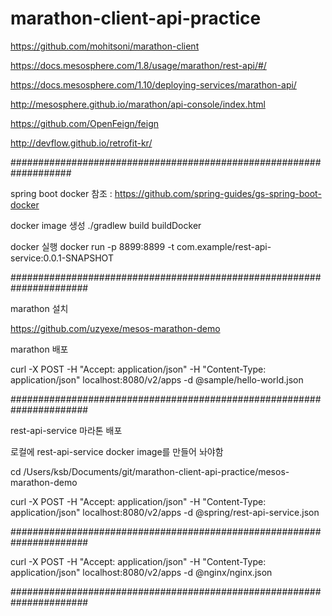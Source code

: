 # marathon-client-api-practice

https://github.com/mohitsoni/marathon-client

https://docs.mesosphere.com/1.8/usage/marathon/rest-api/#/

https://docs.mesosphere.com/1.10/deploying-services/marathon-api/

http://mesosphere.github.io/marathon/api-console/index.html

https://github.com/OpenFeign/feign

http://devflow.github.io/retrofit-kr/

###################################################################


spring boot docker 참조 : https://github.com/spring-guides/gs-spring-boot-docker

docker image 생성 ./gradlew build buildDocker

docker 실행 docker run -p 8899:8899 -t com.example/rest-api-service:0.0.1-SNAPSHOT


######################################################################

marathon 설치

https://github.com/uzyexe/mesos-marathon-demo

marathon 배포

curl -X POST -H "Accept: application/json" -H "Content-Type: application/json" localhost:8080/v2/apps -d @sample/hello-world.json

######################################################################


rest-api-service 마라톤 배포

로컬에 rest-api-service docker image를 만들어 놔야함

cd /Users/ksb/Documents/git/marathon-client-api-practice/mesos-marathon-demo

curl -X POST -H "Accept: application/json" -H "Content-Type: application/json" localhost:8080/v2/apps -d @spring/rest-api-service.json


######################################################################

curl -X POST -H "Accept: application/json" -H "Content-Type: application/json" localhost:8080/v2/apps -d @nginx/nginx.json


######################################################################





